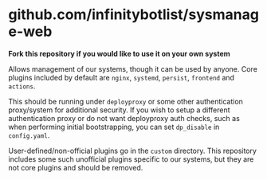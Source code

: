 # github.com/infinitybotlist/sysmanage-web

**Fork this repository if you would like to use it on your own system**

Allows management of our systems, though it can be used by anyone. 
Core plugins included by default are ``nginx``, ``systemd``, ``persist``, ``frontend`` and ``actions``.

This should be running under ``deployproxy`` or some other authentication proxy/system for additional security. If you wish to setup a different authentication proxy or do not want deployproxy auth checks, such as when performing initial bootstrapping, you can set ``dp_disable`` in ``config.yaml``.

User-defined/non-official plugins go in the ``custom`` directory. This repository includes some such unofficial plugins specific to our systems, but they are not core plugins and should be removed.